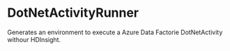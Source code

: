 # DotNetActivityRunner
Generates an environment to execute a Azure Data Factorie DotNetActivity withour HDInsight.
